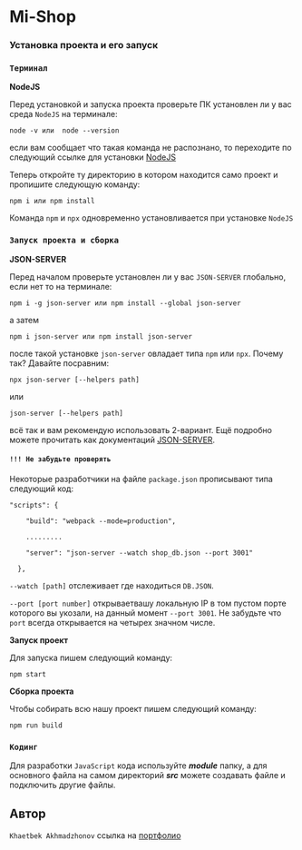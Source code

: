# Mi-Shop

### Установка проекта и его запуск

### `Терминал`

**NodeJS**

Перед установкой и запуска проекта проверьте ПК установлен ли у вас среда `NodeJS` на терминале:

```no-highlight
node -v или  node --version
```

если вам сообщает что такая команда не распознано, то переходите по следующий ссылке для установки [NodeJS](https://www.google.com "NodeJS")

Теперь откройте ту директорию в котором находится само проект и пропишите следующую команду:

```no-highlight
npm i или npm install
```

Команда `npm` и `npx` одновременно установливается при установке `NodeJS`

### `Запуск проекта и сборка`

**JSON-SERVER**

Перед началом проверьте установлен ли у вас `JSON-SERVER`  глобально, если нет то на терминале:

```no-highlight
npm i -g json-server или npm install --global json-server
```

а затем 

```no-highlight
npm i json-server или npm install json-server
```

после такой установке `json-server` овладает типа `npm` или `npx`. Почему так? Давайте посравним:

```no-highlight
npx json-server [--helpers path]
```

или

```no-highlight
json-server [--helpers path]
```

всё так и вам рекомендую использовать 2-вариант. Ещё подробно можете прочитать как документаций [JSON-SERVER](https://www.npmjs.com/package/json-server "Документация").

#### `!!! Не забудьте проверять`

Некоторые разработчики на файле `package.json` прописывают типа следующий код:

```no-highlight
"scripts": {

    "build": "webpack --mode=production",

    .........

    "server": "json-server --watch shop_db.json --port 3001"

  },
```

`--watch [path]` отслеживает где находиться `DB.JSON`.

`--port [port number]` открываетвашу локальную IP в том пустом порте которого вы укозали, на данный момент `--port 3001`. Не забудьте что `port` всегда открывается на четырех значном числе.

**Запуск проект**

Для запуска пишем следующий команду:

```
npm start
```

**Сборка проекта**

Чтобы собирать всю нашу проект пишем следующий команду:

```
npm run build
```

### `Кодинг`

Для разработки `JavaScript` кода используйте **_module_** папку, а для основного файла на самом директорий **_src_** можете создавать файле и подключить другие файлы.

## Автор

`Khaetbek Akhmadzhonov` ссылка на [портфолио](http://whpchust.ru/ "Khaetbek - Portfolio")